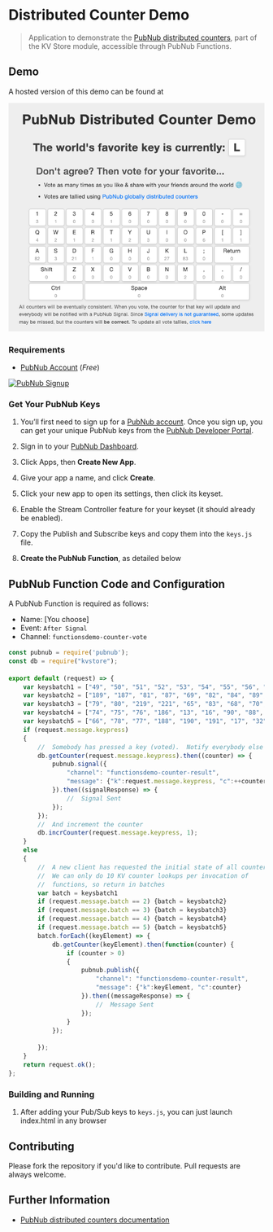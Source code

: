 # Distributed Counter Demo

> Application to demonstrate the [PubNub distributed counters](https://www.pubnub.com/docs/serverless/functions/functions-apis/kvstore-module#counters), part of the KV Store module, accessible through PubNub Functions.

## Demo

A hosted version of this demo can be found at 

![Screenshot](./media/screenshot01.png)

### Requirements
- [PubNub Account](#pubnub-account) (*Free*)

<a href="https://dashboard.pubnub.com/signup">
	<img alt="PubNub Signup" src="https://i.imgur.com/og5DDjf.png" width=260 height=97/>
</a>

### Get Your PubNub Keys

1. You’ll first need to sign up for a [PubNub account](https://dashboard.pubnub.com/signup/). Once you sign up, you can get your unique PubNub keys from the [PubNub Developer Portal](https://admin.pubnub.com/).

1. Sign in to your [PubNub Dashboard](https://admin.pubnub.com/).

1. Click Apps, then **Create New App**.

1. Give your app a name, and click **Create**.

1. Click your new app to open its settings, then click its keyset.

1. Enable the Stream Controller feature for your keyset (it should already be enabled).

1. Copy the Publish and Subscribe keys and copy them into the `keys.js` file.

1. **Create the PubNub Function**, as detailed below

## PubNub Function Code and Configuration

A PubNub Function is required as follows:

- Name: [You choose]
- Event: `After Signal`
- Channel: `functionsdemo-counter-vote`

```javascript
const pubnub = require('pubnub');
const db = require("kvstore");

export default (request) => {
    var keysbatch1 = ["49", "50", "51", "52", "53", "54", "55", "56", "57", "48"]
    var keysbatch2 = ["189", "187", "81", "87", "69", "82", "84", "89", "85", "73"]
    var keysbatch3 = ["79", "80", "219", "221", "65", "83", "68", "70", "71", "72"]
    var keysbatch4 = ["74", "75", "76", "186", "13", "16", "90", "88", "67", "86"]
    var keysbatch5 = ["66", "78", "77", "188", "190", "191", "17", "32", "18"]
    if (request.message.keypress)
    {
        //  Somebody has pressed a key (voted).  Notify everybody else
        db.getCounter(request.message.keypress).then((counter) => {
            pubnub.signal({
                "channel": "functionsdemo-counter-result",
                "message": {"k":request.message.keypress, "c":++counter}
            }).then((signalResponse) => {
                //  Signal Sent
            });
        });
        //  And increment the counter
        db.incrCounter(request.message.keypress, 1);
    }
    else
    {
        //  A new client has requested the initial state of all counters
        //  We can only do 10 KV counter lookups per invocation of 
        //  functions, so return in batches
        var batch = keysbatch1
        if (request.message.batch == 2) {batch = keysbatch2}
        if (request.message.batch == 3) {batch = keysbatch3}
        if (request.message.batch == 4) {batch = keysbatch4}
        if (request.message.batch == 5) {batch = keysbatch5}
        batch.forEach((keyElement) => {
            db.getCounter(keyElement).then(function(counter) {
                if (counter > 0)
                {
                    pubnub.publish({
                        "channel": "functionsdemo-counter-result",
                        "message": {"k":keyElement, "c":counter}
                    }).then((messageResponse) => {
                        //  Message Sent
                    });
                }
            });

        }); 
    }
    return request.ok();
};
```

### Building and Running

1. After adding your Pub/Sub keys to `keys.js`, you can just launch index.html in any browser

## Contributing
Please fork the repository if you'd like to contribute. Pull requests are always welcome. 

## Further Information

- [PubNub distributed counters documentation](https://www.pubnub.com/docs/serverless/functions/functions-apis/kvstore-module#counters)
